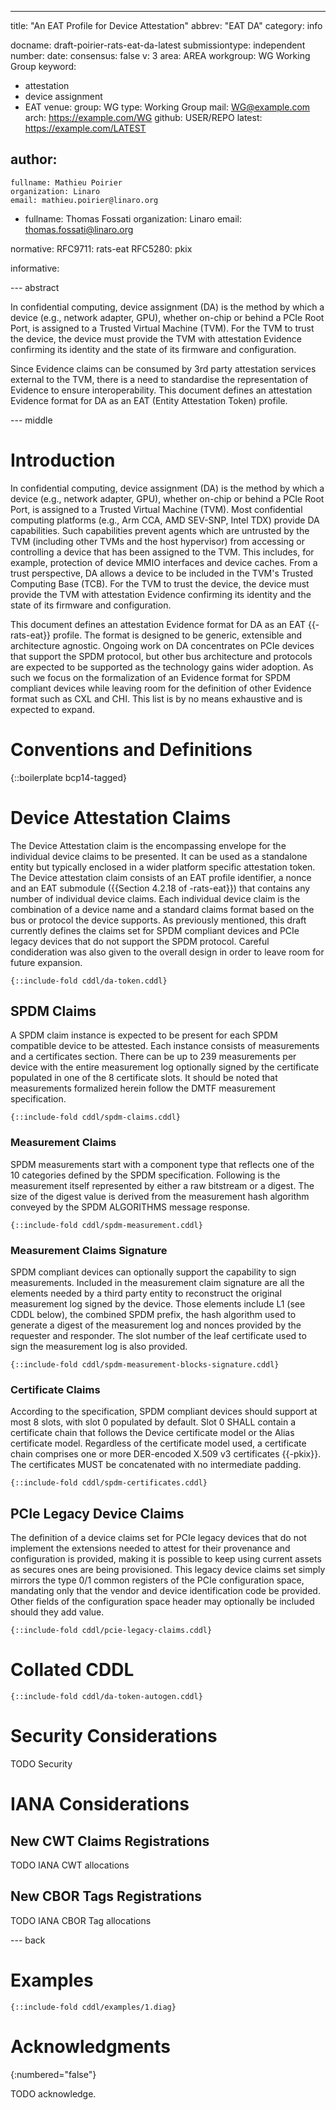 ---
title: "An EAT Profile for Device Attestation"
abbrev: "EAT DA"
category: info

docname: draft-poirier-rats-eat-da-latest
submissiontype: independent
number:
date:
consensus: false
v: 3
area: AREA
workgroup: WG Working Group
keyword:
 - attestation
 - device assignment
 - EAT
venue:
  group: WG
  type: Working Group
  mail: WG@example.com
  arch: https://example.com/WG
  github: USER/REPO
  latest: https://example.com/LATEST

author:
 -
    fullname: Mathieu Poirier
    organization: Linaro
    email: mathieu.poirier@linaro.org
 -
    fullname: Thomas Fossati
    organization: Linaro
    email: thomas.fossati@linaro.org

normative:
  RFC9711: rats-eat
  RFC5280: pkix

informative:

--- abstract

In confidential computing, device assignment (DA) is the method by which a device (e.g., network adapter, GPU), whether on-chip or behind a PCIe Root Port, is assigned to a Trusted Virtual Machine (TVM).
For the TVM to trust the device, the device must provide the TVM with attestation Evidence confirming its identity and the state of its firmware and configuration.

Since Evidence claims can be consumed by 3rd party attestation services external to the TVM, there is a need to standardise the representation of Evidence to ensure interoperability.
This document defines an attestation Evidence format for DA as an EAT (Entity Attestation Token) profile.

--- middle

# Introduction

In confidential computing, device assignment (DA) is the method by which a device (e.g., network adapter, GPU), whether on-chip or behind a PCIe Root Port, is assigned to a Trusted Virtual Machine (TVM).
Most confidential computing platforms (e.g., Arm CCA, AMD SEV-SNP, Intel TDX) provide DA capabilities.
Such capabilities prevent agents which are untrusted by the TVM (including other TVMs and the host hypervisor) from accessing or controlling a device that has been assigned to the TVM.
This includes, for example, protection of device MMIO interfaces and device caches.
From a trust perspective, DA allows a device to be included in the TVM's Trusted Computing Base (TCB).
For the TVM to trust the device, the device must provide the TVM with attestation Evidence confirming its identity and the state of its firmware and configuration.

This document defines an attestation Evidence format for DA as an EAT {{-rats-eat}} profile.
The format is designed to be generic, extensible and architecture agnostic.
Ongoing work on DA concentrates on PCIe devices that support the SPDM protocol, but other bus architecture and protocols are expected to be supported as the technology gains wider adoption.
As such we focus on the formalization of an Evidence format for SPDM compliant devices while leaving room for the definition of other Evidence format such as CXL and CHI.
This list is by no means exhaustive and is expected to expand.


# Conventions and Definitions

{::boilerplate bcp14-tagged}

# Device Attestation Claims

The Device Attestation claim is the encompassing envelope for the individual device claims to be presented.
It can be used as a standalone entity but typically enclosed in a wider platform specific attestation token.
The Device attestation claim consists of an EAT profile identifier, a nonce and an EAT submodule ({{Section 4.2.18 of -rats-eat}}) that contains any number of individual device claims.
Each individual device claim is the combination of a device name and a standard claims format based on the bus or protocol the device supports.
As previously mentioned, this draft currently defines the claims set for SPDM compliant devices and PCIe legacy devices that do not support the SPDM protocol.
Careful condideration was also given to the overall design in order to leave room for future expansion.

~~~ cddl
{::include-fold cddl/da-token.cddl}
~~~

## SPDM Claims

A SPDM claim instance is expected to be present for each SPDM compatible device to be attested.
Each instance consists of measurements and a certificates section.
There can be up to 239 measurements per device with the entire measurement log optionally signed by the certificate populated in one of the 8 certificate slots.
It should be noted that measurements formalized herein follow the DMTF measurement specification.

~~~ cddl
{::include-fold cddl/spdm-claims.cddl}
~~~

### Measurement Claims

SPDM measurements start with a component type that reflects one of the 10 categories defined by the SPDM specification.
Following is the measurement itself represented by either a raw bitstream or a digest.
The size of the digest value is derived from the measurement hash algorithm conveyed by the SPDM ALGORITHMS message response.

~~~ cddl
{::include-fold cddl/spdm-measurement.cddl}
~~~

### Measurement Claims Signature

SPDM compliant devices can optionally support the capability to sign measurements.
Included in the measurement claim signature are all the elements needed by a third party entity to reconstruct the original measurement log signed by the device.
Those elements include L1 (see CDDL below), the combined SPDM prefix, the hash algorithm used to generate a digest of the measurement log and nonces provided by the requester and responder.
The slot number of the leaf certificate used to sign the measurement log is also provided.

~~~ cddl
{::include-fold cddl/spdm-measurement-blocks-signature.cddl}
~~~

### Certificate Claims

According to the specification, SPDM compliant devices should support at most 8 slots, with slot 0 populated by default.
Slot 0 SHALL contain a certificate chain that follows the Device certificate model or the Alias certificate model.
Regardless of the certificate model used, a certificate chain comprises one or more DER-encoded X.509 v3 certificates {{-pkix}}.
The certificates MUST be concatenated with no intermediate padding.

~~~ cddl
{::include-fold cddl/spdm-certificates.cddl}
~~~

## PCIe Legacy Device Claims

The definition of a device claims set for PCIe legacy devices that do not implement the extensions needed to attest for their provenance and configuration is provided, making it is possible to keep using current assets as secures ones are being provisioned.
This legacy device claims set simply mirrors the type 0/1 common registers of the PCIe configuration space, mandating only that the vendor and device identification code be provided.
Other fields of the configuration space header may optionally be included should they add value.

~~~ cddl
{::include-fold cddl/pcie-legacy-claims.cddl}
~~~

# Collated CDDL

~~~ cddl
{::include-fold cddl/da-token-autogen.cddl}
~~~

# Security Considerations

TODO Security

# IANA Considerations

## New CWT Claims Registrations

TODO IANA CWT allocations

## New CBOR Tags Registrations

TODO IANA CBOR Tag allocations

--- back

# Examples

~~~ cbor-diag
{::include-fold cddl/examples/1.diag}
~~~

# Acknowledgments
{:numbered="false"}

TODO acknowledge.
